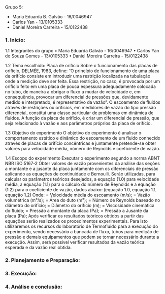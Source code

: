Grupo 5:
- Maria Eduarda B. Galvão - 16/0046947
- Carlos Yan - 13/0105333
- Daniel Moreira Carreira - 15/0122438

### 1.	Início:

1.1 Integrantes do grupo
•	Maria Eduarda Galvão - 16/0046947 
•	Carlos Yan de Souza Gomes - 13/0105333
•	Daniel Moreira Carreira - 15/0122438

1.2 Tema escolhido: Placa de orifício
Sobre o funcionamento das placas de orifício, DELMÉE, 1983, define:
“O princípio de funcionamento de uma placa de orifício consiste em introduzir uma restrição localizada na tubulação onde a medição deve ser feita. Essa restrição, no caso, é provocada por um orifício feito em uma placa de pouca espessura adequadamente colocada no tubo, de maneira a obrigar o fluxo a mudar de velocidade e, em consequência, provocar um diferencial de pressões que, devidamente medido e interpretado, é representativo da vazão”.
O escoamento de fluidos através de restrições ou orifícios, em medidores de vazão do tipo pressão diferencial, constitui uma classe particular de problemas em dinâmica de fluidos. A função da placa de orifício, é criar um diferencial de pressão, que seja relacionado à vazão e aos parâmetros próprios da placa de orifício.

1.3 Objetivo do experimento 
O objetivo do experimento é analisar o comportamento estático e dinâmico do escoamento de um fluido conhecido através de placas de orifício concêntricas e juntamente pretende-se obter valores para velocidade média, número de Reynolds e coeficiente de vazão.

1.4 Escopo do experimento 
Executar o experimento segundo a norma ABNT NBR ISO 5167-2 
Obter valores de vazão provenientes da análise das seções a montante e a jusante da placa juntamente com os diferenciais de pressão aplicando as equações de continuidade e Bernoulli.  Serão utilizadas, para calcular os parâmetros teóricos desejados, a equação (1.0) para velocidade média, a equação (1.1) para o cálculo do número de Reynolds e a equação (1.2) para o coeficiente de vazão, dados abaixo:
  (equação 1.0, equação 1.1, equação 1.2)
Onde:
 = Velocidade média do escoamento (m/s);
  = Vazão volumétrica (m³/s);
  = Área do duto (m²);
  = Número de Reynolds baseado no diâmetro do orifício;
  = Diâmetro do orifício (m);
  = Viscosidade cinemática do fluido;
  = Pressão a montante da placa (Pa);
  = Pressão a Jusante da placa (Pa); 
Após verificar os resultados teóricos obtidos a partir das equações serão realizados os procedimentos experimentais. Para isto utilizaremos os recursos do laboratório de Termofluido para a execução do experimento, sendo necessário a bancada de fluxo, tubos para medição de pressão e demais equipamentos que podem se tornar necessário durante a execução. 
Assim, será possível verificar resultados da vazão teórica esperada e da vazão real obtida.


### 2.	Planejamento e Preparação:

### 3.	Execução:

### 4.	Análise e conclusão:
